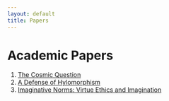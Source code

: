 ```yaml
---
layout: default
title: Papers
---
```



# Academic Papers

1. [The Cosmic Question](pending)
2. [A Defense of Hylomorphism](pending)
3. [Imaginative Norms: Virtue Ethics and Imagination](pending)
